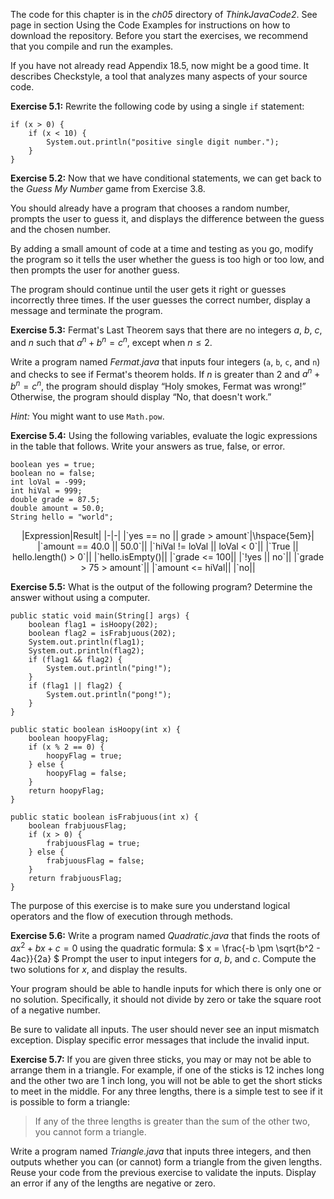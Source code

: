 The code for this chapter is in the *ch05* directory of *ThinkJavaCode2*. See page in section Using the Code Examples for instructions on how to download the repository. Before you start the exercises, we recommend that you compile and run the examples.

If you have not already read Appendix 18.5, now might be a good time. It describes Checkstyle, a tool that analyzes many aspects of your source code.


**Exercise 5.1:**
Rewrite the following code by using a single `if` statement:

```code
if (x > 0) {
    if (x < 10) {
        System.out.println("positive single digit number.");
    }
}
```


**Exercise 5.2:**
Now that we have conditional statements, we can get back to the *Guess My Number* game from Exercise 3.8.

You should already have a program that chooses a random number, prompts the user to guess it, and displays the difference between the guess and the chosen number.

By adding a small amount of code at a time and testing as you go, modify the program so it tells the user whether the guess is too high or too low, and then prompts the user for another guess.

The program should continue until the user gets it right or guesses incorrectly three times. If the user guesses the correct number, display a message and terminate the program.


**Exercise 5.3:**
Fermat's Last Theorem says that there are no integers $a$, $b$, $c$, and $n$ such that $a^n + b^n = c^n$, except when $n \leq 2$.

Write a program named *Fermat.java* that inputs four integers (`a`, `b`, `c`, and `n`) and checks to see if Fermat's theorem holds. If $n$ is greater than 2 and $a^n + b^n = c^n$, the program should display “Holy smokes, Fermat was wrong!” Otherwise, the program should display “No, that doesn't work.”

*Hint:* You might want to use `Math.pow`.


**Exercise 5.4:**
Using the following variables, evaluate the logic expressions in the table that follows. Write your answers as true, false, or error.

```code
boolean yes = true;
boolean no = false;
int loVal = -999;
int hiVal = 999;
double grade = 87.5;
double amount = 50.0;
String hello = "world";
```


<center>
|Expression|Result|
|-|-|
|`yes == no &#124;&#124; grade > amount`|\hspace{5em}|
|`amount == 40.0 &#124;&#124; 50.0`||
|`hiVal != loVal &#124;&#124; loVal < 0`||
|`True &#124;&#124; hello.length() > 0`||
|`hello.isEmpty()||
|`grade <= 100||
|`!yes &#124;&#124; no`||
|`grade > 75 > amount`||
|`amount <= hiVal||
|`no||

</center>


**Exercise 5.5:**
What is the output of the following program? Determine the answer without using a computer.

```code
public static void main(String[] args) {
    boolean flag1 = isHoopy(202);
    boolean flag2 = isFrabjuous(202);
    System.out.println(flag1);
    System.out.println(flag2);
    if (flag1 && flag2) {
        System.out.println("ping!");
    }
    if (flag1 || flag2) {
        System.out.println("pong!");
    }
}
```

```code
public static boolean isHoopy(int x) {
    boolean hoopyFlag;
    if (x % 2 == 0) {
        hoopyFlag = true;
    } else {
        hoopyFlag = false;
    }
    return hoopyFlag;
}
```

```code
public static boolean isFrabjuous(int x) {
    boolean frabjuousFlag;
    if (x > 0) {
        frabjuousFlag = true;
    } else {
        frabjuousFlag = false;
    }
    return frabjuousFlag;
}
```

The purpose of this exercise is to make sure you understand logical operators and the flow of execution through methods.


**Exercise 5.6:**
Write a program named *Quadratic.java* that finds the roots of $ax^2 + bx + c = 0$ using the quadratic formula: $ x = \frac{-b \pm \sqrt{b^2 - 4ac}}{2a} $ Prompt the user to input integers for $a$, $b$, and $c$. Compute the two solutions for $x$, and display the results.

Your program should be able to handle inputs for which there is only one or no solution. Specifically, it should not divide by zero or take the square root of a negative number.

Be sure to validate all inputs. The user should never see an input mismatch exception. Display specific error messages that include the invalid input.


**Exercise 5.7:**
If you are given three sticks, you may or may not be able to arrange them in a triangle. For example, if one of the sticks is 12 inches long and the other two are 1 inch long, you will not be able to get the short sticks to meet in the middle. For any three lengths, there is a simple test to see if it is possible to form a triangle:



> If any of the three lengths is greater than the sum of the other two, you cannot form a triangle.


Write a program named *Triangle.java* that inputs three integers, and then outputs whether you can (or cannot) form a triangle from the given lengths. Reuse your code from the previous exercise to validate the inputs. Display an error if any of the lengths are negative or zero.